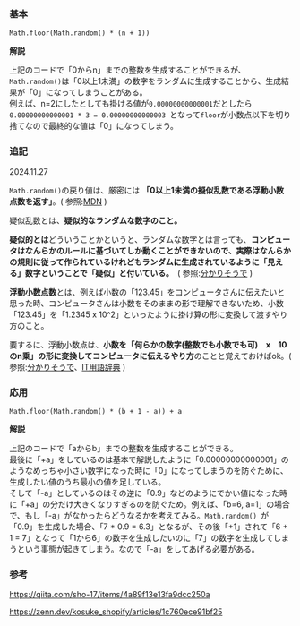 ### 基本
```
Math.floor(Math.random() * (n + 1))
```
**解説**

上記のコードで「0からn」までの整数を生成することができるが、`Math.random()`は「0以上1未満」の数字をランダムに生成することから、生成結果が「0」になってしまうことがある。  
例えば、n=2にしたとしても掛ける値が`0.00000000000001`だとしたら`0.00000000000001 * 3 = 0.00000000000003 `となって`floor`が小数点以下を切り捨てなので最終的な値は「0」になってしまう。

### 追記
2024.11.27

`Math.random()`の戻り値は、厳密には **「0以上1未満の擬似乱数である浮動小数点数を返す」**。( 参照:[MDN](https://developer.mozilla.org/ja/docs/Web/JavaScript/Reference/Global_Objects/Math/random) )

疑似乱数とは、**疑似的なランダムな数字のこと。**

**疑似的とは**どういうことかというと、ランダムな数字とは言っても、**コンピュータはなんらかのルールに基づいてしか動くことができないので、実際はなんらかの規則に従って作られているけれどもランダムに生成されているように「見える」数字ということで「疑似」と付いている。**　( 参照:[分かりそうで](https://wa3.i-3-i.info/word17689.html) )

**浮動小数点数**とは、例えば小数の「123.45」をコンピュータさんに伝えたいと思った時、コンピュータさんは小数をそのままの形で理解できないため、小数「123.45」を「1.2345 x 10^2」といったように掛け算の形に変換して渡すやり方のこと。

要するに、浮動小数点は、**小数を「何らかの数字(整数でも小数でも可)　x　10のn乗」の形に変換してコンピュータに伝えるやり方**のことと覚えておけばok。( 参照:[分かりそうで](https://wa3.i-3-i.info/word14959.html)、[IT用語辞典](https://e-words.jp/w/%E4%BB%AE%E6%95%B0.html) )


### 応用
```
Math.floor(Math.random() * (b + 1 - a)) + a
```

**解説**

上記のコードで「aからb」までの整数を生成することができる。  
最後に「+a」をしているのは基本で解説したように「0.00000000000001」のようなめっちゃ小さい数字になった時に「0」になってしまうのを防ぐために、生成したい値のうち最小の値を足している。  
そして「-a」としているのはその逆に「0.9」などのようにでかい値になった時に「+a」の分だけ大きくなりすぎるのを防ぐため。例えば、「b=6, a=1」の場合で、もし「-a」がなかったらどうなるかを考えてみる。`Math.random() `が「0.9」を生成した場合、「7 * 0.9 = 6.3」となるが、その後「+1」されて「6 + 1 = 7」となって「1から6」の数字を生成したいのに「7」の数字を生成してしまうという事態が起きてしまう。なので「-a」をしてあげる必要がある。

### 参考

https://qiita.com/sho-17/items/4a89f13e13fa9dcc250a

https://zenn.dev/kosuke_shopify/articles/1c760ece91bf25
